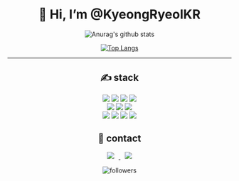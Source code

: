 <div align=center><h1>👋 Hi, I’m @KyeongRyeolKR </h1></div>

<div align=center>

![Anurag's github stats](https://github-readme-stats.vercel.app/api?username=KyeongRyeolKR&show_icons=true&theme=radical) 

[![Top Langs](https://github-readme-stats.vercel.app/api/top-langs/?username=KyeongRyeolKR&layout=compact&theme=dracula)](https://github.com/KyeongRyeolKR)

<hr>
  
  
<div align=center><h2>✍ stack </h2></div>
<img src="https://img.shields.io/badge/JAVA-007396?style=for-the-badge&logo=java&logoColor=white">
<img src="https://img.shields.io/badge/Spring-6DB33F?style=for-the-badge&logo=Spring&logoColor=white">
<img src="https://img.shields.io/badge/thymeleaf-005F0F?style=for-the-badge&logo=thymeleaf&logoColor=white">
<!-- <img src="https://img.shields.io/badge/node.js-339933?style=for-the-badge&logo=node.js&logoColor=black"> -->

<!-- <img src="https://img.shields.io/badge/oracle-F80000?style=for-the-badge&logo=oracle&logoColor=white"> -->
<!-- <img src="https://img.shields.io/badge/mysql-4479A1?style=for-the-badge&logo=mysql&logoColor=white"> -->
<img src="https://img.shields.io/badge/mariaDB-003545?style=for-the-badge&logo=mariaDB&logoColor=white">
<br>
<!-- <img src="https://img.shields.io/badge/react-61DAFB?style=for-the-badge&logo=react&logoColor=black"> -->
<!-- <img src="https://img.shields.io/badge/javascript-F7DF1E?style=for-the-badge&logo=javascript&logoColor=black"> -->
<!-- <img src="https://img.shields.io/badge/jquery-0769AD?style=for-the-badge&logo=jquery&logoColor=white"> -->

<img src="https://img.shields.io/badge/html-E34F26?style=for-the-badge&logo=html5&logoColor=white">
<img src="https://img.shields.io/badge/css-1572B6?style=for-the-badge&logo=css3&logoColor=white">
<img src="https://img.shields.io/badge/bootstrap-7952B3?style=for-the-badge&logo=bootstrap&logoColor=white">
<!-- <img src="https://img.shields.io/badge/vue.js-4FC08D?style=for-the-badge&logo=vue.js&logoColor=white"> -->
<br>
<img src="https://img.shields.io/badge/github-181717?style=for-the-badge&logo=github&logoColor=white">
<img src="https://img.shields.io/badge/jenkins-D24939?style=for-the-badge&logo=jenkins&logoColor=white">
<img src="https://img.shields.io/badge/linux-FCC624?style=for-the-badge&logo=linux&logoColor=black">
<img src="https://img.shields.io/badge/apache tomcat-F8DC75?style=for-the-badge&logo=apachetomcat&logoColor=black">
<!--<img src="https://img.shields.io/badge/aws-232F3E?style=for-the-badge&logo=amazonaws&logoColor=white"> -->





  
<div align=center><h2>🙏 contact </h2></div>

<a href="https://velog.io/@rlarudfuf802">
    <img 
        src="http://img.shields.io/badge/-Tech%20Blog-655ced?style=flat&logo=github&link=https://velog.io/@rlarudfuf802"
        style="height : auto; margin-left : 10px; margin-right : 10px;"/>
</a> 

<!-- <a href="https://instagram.com/fivepxint">
    <img 
        src="http://img.shields.io/badge/-Instagram-black?style=flat&logo=Instagram&link=https://instagram.com/fivepxint/"
        style="height : auto; margin-left : 10px; margin-right : 10px;"/>
</a>  -->
  
<a href="mailto:rlarudfuf802@gmail.com">
    <img 
        src="https://img.shields.io/badge/Gmail-d14836?style=flat-square&logo=Gmail&logoColor=white&link=mailto:rlarudfuf802@gmail.com"
        style="height : auto; margin-left : 10px; margin-right : 10px;"/>
</a>
  
![followers](https://img.shields.io/github/followers/KyeongRyeolKR?style=social)

</div>
